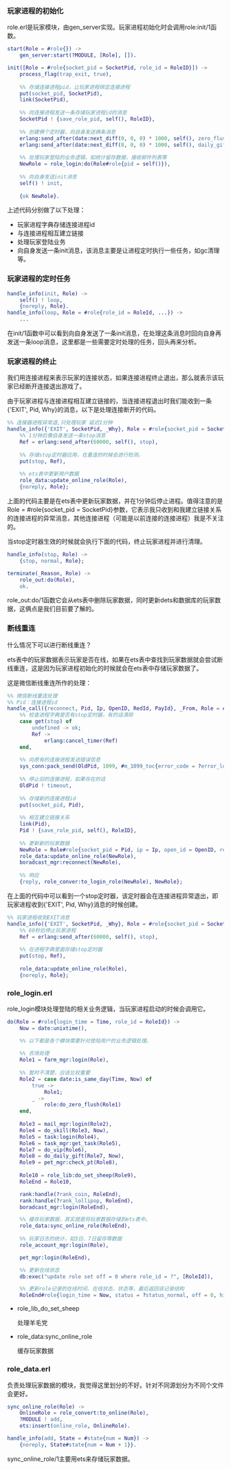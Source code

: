 

### 玩家进程的初始化

role.erl是玩家模块，由gen_server实现。玩家进程初始化时会调用role:init/1函数。

```erlang
start(Role = #role{}) ->
    gen_server:start(?MODULE, [Role], []).

init([Role = #role{socket_pid = SocketPid, role_id = RoleID}]) ->
    process_flag(trap_exit, true),
    
    %% 存储连接进程pid，让玩家进程绑定连接进程
    put(socket_pid, SocketPid),
    link(SocketPid),
    
    %% 向连接进程发送一条存储玩家进程id的消息
    SocketPid ! {save_role_pid, self(), RoleID},
    
    %% 创建俩个定时器，向自身发送俩条消息
    erlang:send_after(date:next_diff(0, 0, 0) * 1000, self(), zero_flush),
    erlang:send_after(date:next_diff(8, 0, 0) * 1000, self(), daily_gift_flush),
    
    %% 处理玩家登陆的业务逻辑，如统计留存数据，接收邮件列表等
    NewRole = role_login:do(Role#role{pid = self()}),
    
    %% 向自身发送init消息
    self() ! init,
    
    {ok NewRole}.
```

上述代码分别做了以下处理：

- 玩家进程字典存储连接进程id
- 与连接进程相互建立链接
- 处理玩家登陆业务
- 向自身发送一条init消息，该消息主要是让进程定时执行一些任务，如gc清理等。





### 玩家进程的定时任务

```erlang
handle_info(init, Role) ->
    self() ! loop,
    {noreply, Role}.
handle_info(loop, Role = #role{role_id = RoleId, ...}) ->
	...
```

在init/1函数中可以看到向自身发送了一条init消息，在处理这条消息时回向自身再发送一条loop消息，这里都是一些需要定时处理的任务，回头再来分析。













### 玩家进程的终止

我们用连接进程来表示玩家的连接状态，如果连接进程终止退出，那么就表示该玩家已经断开连接退出游戏了。

由于玩家进程与连接进程相互建立链接的，当连接进程退出时我们能收到一条{'EXIT', Pid, Why}的消息，以下是处理连接断开的代码。

```erlang
%% 连接器进程异常退,只处理玩家 延迟1分钟
handle_info({'EXIT', SocketPid, _Why}, Role = #role{socket_pid = SocketPid}) ->
    %% 1分钟后像自身发送一条stop消息
    Ref = erlang:send_after(60000, self(), stop),
    
    %% 存储stop定时器应用，在重连的时候会进行检测。
    put(stop, Ref),
    
    %% ets表中更新用户数据
    role_data:update_online_role(Role),
    {noreply, Role};
```

上面的代码主要是在ets表中更新玩家数据，并在1分钟后停止进程。值得注意的是Role = #role{socket_pid = SocketPid}参数，它表示我只收到和我建立链接关系的连接进程的异常消息，其他连接进程（可能是以前连接的连接进程）我是不关注的。



当stop定时器生效的时候就会执行下面的代码，终止玩家进程并进行清理。

```erlang
handle_info(stop, Role) ->
    {stop, normal, Role};

terminate(_Reason, Role) ->
    role_out:do(Role),
    ok.
```

role_out:do/1函数它会从ets表中删除玩家数据，同时更新dets和数据库的玩家数据，这俩点是我们目前要了解的。









### 断线重连

什么情况下可以进行断线重连？

ets表中的玩家数据表示玩家是否在线，如果在ets表中查找到玩家数据就会尝试断线重连，这是因为玩家进程初始化的时候就会在ets表中存储玩家数据了。



这是微信断线重连所作的处理：

```erlang
%% 微信断线重连处理
%% Pid：连接进程id
handle_call({reconnect, Pid, Ip, OpenID, RedId, PayId}, _From, Role = #role{socket_pid = OldPid, role_id = RoleID}) ->
    %% 检查进程字典是否有stop定时器，有的话清除
    case get(stop) of
        undefined -> ok;
        Ref ->
            erlang:cancel_timer(Ref)
    end,
    
    %% 向原有的连接进程发送错误信息
    sys_conn:pack_send(OldPid, 1099, #m_1099_toc{error_code = ?error_login_other}),
    
    %% 停止旧的连接进程，如果存在的话
    OldPid ! timeout,
    
    %% 存储新的连接进程id
    put(socket_pid, Pid),
    
    %% 相互建立链接关系
    link(Pid),
    Pid ! {save_role_pid, self(), RoleID},
    
    %% 更新新的玩家数据
    NewRole = Role#role{socket_pid = Pid, ip = Ip, open_id = OpenID, red_openid = RedId, pay_openid = PayId},
    role_data:update_online_role(NewRole),
    boradcast_mgr:reconnect(NewRole),
    
    %% 响应
    {reply, role_conver:to_login_role(NewRole), NewRole};
```

在上面的代码中可以看到一个stop定时器，该定时器会在连接进程异常退出，即玩家进程收到{'EXIT', Pid, Why}消息的时候创建。

```erlang
%% 玩家进程收到EXIT消息
handle_info({'EXIT', SocketPid, _Why}, Role = #role{socket_pid = SocketPid}) ->
    %% 60秒后停止玩家进程
    Ref = erlang:send_after(60000, self(), stop),
    
    %% 在进程字典里面存储stop定时器
    put(stop, Ref),
    
    role_data:update_online_role(Role),
    {noreply, Role};
```













### role_login.erl

role_login模块处理登陆的相关业务逻辑，当玩家进程启动的时候会调用它。

```erlang
do(Role = #role{login_time = Time, role_id = RoleId}) -> 
    Now = date:unixtime(),

	%% 以下都是各个模块需要针对登陆用户的业务逻辑处理。
    
    %% 农场处理
    Role1 = farm_mgr:login(Role),
    
    %% 暂时不清楚，应该比较重要
    Role2 = case date:is_same_day(Time, Now) of
        true ->
            Role1;
        _ ->
            role:do_zero_flush(Role1)
    end,
    
    Role3 = mail_mgr:login(Role2),
    Role4 = do_skill(Role3, Now),
    Role5 = task:login(Role4),
    Role6 = task_mgr:get_task(Role5),
    Role7 = do_vip(Role6),
    Role8 = do_daily_gift(Role7, Now),
    Role9 = pet_mgr:check_pt(Role8),
    
    Role10 = role_lib:do_set_sheep(Role9),
    RoleEnd = Role10,

    rank:handle(?rank_coin, RoleEnd),
    rank:handle(?rank_lollipop, RoleEnd),
    boradcast_mgr:login(RoleEnd),

	%% 缓存玩家数据，其实就是将玩家数据存储到ets表中。
    role_data:sync_online_role(RoleEnd),
	
	%% 玩家日志的统计，如3日、7日留存等数据
    role_account_mgr:login(Role),

    pet_mgr:login(RoleEnd),

	%% 更新在线状态
    db:exec("update role set off = 0 where role_id = ?", [RoleId]),

	%% 更新role记录的在线时间、在线状态、状态等，最后返回该记录结构
    RoleEnd#role{login_time = Now, status = ?status_normal, off = 0, hit_num = 0}.
```

- role_lib_do_set_sheep

  处理羊毛党

- role_data:sync_online_role

  缓存玩家数据



### role_data.erl

负责处理玩家数据的模块，我觉得这里划分的不好。针对不同源划分为不同个文件会更好。

```erlang
sync_online_role(Role) ->
    OnlineRole = role_convert:to_online(Role),
    ?MODULE ! add,
    ets:insert(online_role, OnlineRole).

handle_info(add, State = #state{num = Num}) ->
    {noreply, State#state{num = Num + 1}}.
```

sync_online_role/1主要用ets来存储玩家数据。


